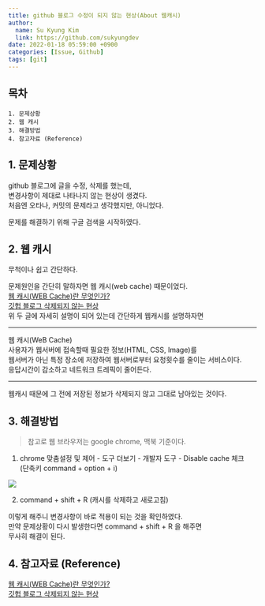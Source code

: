 ```yaml
---
title: github 블로그 수정이 되지 않는 현상(About 웹캐시)
author:
  name: Su Kyung Kim
  link: https://github.com/sukyungdev
date: 2022-01-18 05:59:00 +0900
categories: [Issue, Github]
tags: [git]
---
```


## 목차

```
1. 문제상황
2. 웹 캐시
3. 해결방법
4. 참고자료 (Reference)
```

## 1. 문제상황

github 블로그에 글을 수정, 삭제를 했는데,  
변경사항이 제대로 나타나지 않는 현상이 생겼다.  
처음엔 오타나, 커밋의 문제라고 생각했지만, 아니었다.

문제를 해결하기 위해 구글 검색을 시작하였다.

## 2. 웹 캐시

무척이나 쉽고 간단하다.

문제원인을 간단히 말하자면 웹 캐시(web cache) 때문이었다.  
[웹 캐시(WEB Cache)란 무엇인가?](https://hahahoho5915.tistory.com/33)  
[깃헙 블로그 삭제되지 않는 현상](https://godtaehee.tistory.com/1)  
위 두 글에 자세히 설명이 되어 있는데 간단하게 웹캐시를 설명하자면

---

웹 캐시(WeB Cache)  
사용자가 웹서버에 접속할때 필요한 정보(HTML, CSS, Image)를  
웹서버가 아닌 특정 장소에 저장하여 웹서버로부터 요청횟수를 줄이는 서비스이다.  
응답시간이 감소하고 네트워크 트레픽이 줄어든다.

---

웹캐시 때문에 그 전에 저장된 정보가 삭제되지 않고 그대로 남아있는 것이다.

## 3. 해결방법

> 참고로 웹 브라우저는 google chrome, 맥북 기준이다.

1. chrome 맞춤설정 및 제어 - 도구 더보기 - 개발자 도구 - Disable cache 체크  
   (단축키 command + option + i)

<img src="https://user-images.githubusercontent.com/96860670/149879010-5eaf9440-71ce-4380-9c04-0990d1a6525e.png">

2. command + shift + R (캐시를 삭제하고 새로고침)

이렇게 해주니 변경사항이 바로 적용이 되는 것을 확인하였다.  
만약 문제상황이 다시 발생한다면 command + shift + R 을 해주면  
무사히 해결이 된다.

## 4. 참고자료 (Reference)

[웹 캐시(WEB Cache)란 무엇인가?](https://hahahoho5915.tistory.com/33)  
[깃헙 블로그 삭제되지 않는 현상](https://godtaehee.tistory.com/1)
